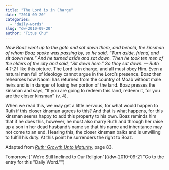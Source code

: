 ```yaml
---
title: "The Lord is in Charge"
date: "2010-09-20"
categories: 
  - "daily-words"
slug: "dw-2010-09-20"
author: "Titus Chu"
---
```


_Now Boaz went up to the gate and sat down there, and behold, the kinsman of whom Boaz spoke was passing by, so he said, “Turn aside, friend, and sit down here.” And he turned aside and sat down. Then he took ten men of the elders of the city and said, “Sit down here.” So they sat down. — Ruth 4:1-2_ I like this picture. The Lord is in charge, and all must obey Him. Even a natural man full of ideology cannot argue in the Lord’s presence. Boaz then rehearses how Naomi has returned from the country of Moab without male heirs and is in danger of losing her portion of the land. Boaz presses the kinsman and says, “If you are going to redeem this land, redeem it, for you are the closer kinsman” (v. 4).

When we read this, we may get a little nervous, for what would happen to Ruth if this closer kinsman agrees to this? And that is what happens, for this kinsman seems happy to add this property to his own. Boaz reminds him that if he does this, however, he must also marry Ruth and through her raise up a son in her dead husband’s name so that his name and inheritance may not come to an end. Hearing this, the closer kinsman balks and is unwilling to fulfill his duty. At this point he surrenders the right to Boaz.

Adapted from _[Ruth: Growth Unto Maturity](/book-ruth/ "Go to the listing for this book.")[,](/book-journey/ "Go to the listing for this book.")_ page 83.

Tomorrow: ["We’re Still Inclined to Our Religion"](/dw-2010-09-21 "Go to the entry for this "Daily Word."")
